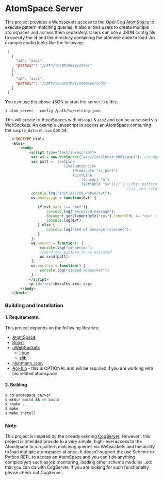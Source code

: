 # AtomSpace Server

This project provides a Websockets access to the OpenCog [AtomSpace](https://github.com/opencog/atomspace) to execute
 pattern matching queries. It also allows users to create multiple atomspaces and access them separately. Users can
  use a JSON config file to specify the id and the directory containing the atomese code to load. An example config
   looks like the following:
   
   ```json
    [
      {
        "id": "asp1",
        "pathDir": "/path/to/atomese/code/"
      },
      {
        "id": "asp2",
        "pathDir": "/path/to/another/atomese/code"
      }   
    ]
``` 

You can use the above JSON to start the server like this:

    $ atom_server --config /path/to/setting.json

This will create to AtomSpaces with ids`asp1` & `asp2` and can be accessed via WebSockets. An example Javascript to
 access an AtomSpace containing the `sample_dataset.scm` can be:
 
 ```html
    <!DOCTYPE html>
    <html>
        <body>
            <script type="text/javascript">
             var ws = new WebSocket("ws://localhost:9001/asp1"); //endpoint to access asp1 AtomSpace
             var patt = `(GetLink 
                            (EvaluationLink 
                                (Predicate "is_part")
                                (ListLink 
                                    (Concept "A")
                                    (Variable "$x"))))`; //this pattern searches for all ConceptNodes where A has
                                                         //is_part relationship
             console.log("initialized websocket");
             ws.onmessage = function(evt) {
               
                if(evt.data !== "eof"){
                    console.log("received message");
                    document.getElementById("res").innerHTML += "<p>" +  evt.data + "</p>";
                    console.log(evt);
                } else {
                    console.log("End of message received");
                }   
             };
             ws.onopen = function() {
                 console.log("connected");
                 //Send the pattern to be executed
                 ws.send(patt);
             };
             ws.onclose = function() {
                 console.log("closed websocket");
             }
            </script>
            <p id="res">Results are: </p>
        </body>
    </html>
```

### Building and Installation

#### 1. Requirements:

This project depends on the following libraries:

   - [AtomSpace](https://github.com/opencog/atomspace)
   - [Boost](https://www.boost.org/)
   - [uWebSockets](https://github.com/uNetworking/uWebSockets)
        * [libuv](https://github.com/libuv/libuv)
        * [zlib](https://zlib.net/)
   - [nlohmann_json](https://github.com/nlohmann/json)
   - [Agi-bio](https://github.com/opencog/agi-bio) - this is OPTIONAL and will be required if you are working with
    bio related atomspace
    
#### 2. Building

```bash
$ cd atomspace_server
$ mkdir build && cd build
$ cmake ..
$ make 
$ make install
```
   
### Note

This project is inspired by the already existing [CogServer](https://github.com/opencog/cogserver). However
, this project is intended provide to a very simple, high-level access to the AtomSpace to run pattern matching queries
 via Websockets and the ability to load multiple atomspaces at once. It doesn't support the use Scheme or Python REPL to
  access an AtomSpace and you can't do anything complex(yet) such as job monitoring, loading other scheme modules
   ..etc that you can do with CogServer. If you are looking for such functionality please check out CogServer.
